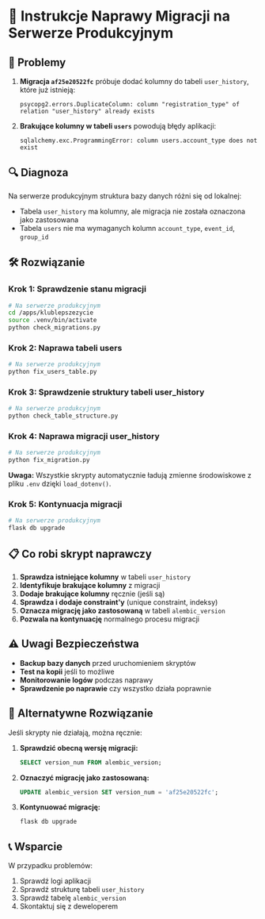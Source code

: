 # 🔧 Instrukcje Naprawy Migracji na Serwerze Produkcyjnym

## 🚨 Problemy
1. **Migracja `af25e20522fc`** próbuje dodać kolumny do tabeli `user_history`, które już istnieją:
   ```
   psycopg2.errors.DuplicateColumn: column "registration_type" of relation "user_history" already exists
   ```

2. **Brakujące kolumny w tabeli `users`** powodują błędy aplikacji:
   ```
   sqlalchemy.exc.ProgrammingError: column users.account_type does not exist
   ```

## 🔍 Diagnoza
Na serwerze produkcyjnym struktura bazy danych różni się od lokalnej:
- Tabela `user_history` ma kolumny, ale migracja nie została oznaczona jako zastosowana
- Tabela `users` nie ma wymaganych kolumn `account_type`, `event_id`, `group_id`

## 🛠️ Rozwiązanie

### Krok 1: Sprawdzenie stanu migracji
```bash
# Na serwerze produkcyjnym
cd /apps/klublepszezycie
source .venv/bin/activate
python check_migrations.py
```

### Krok 2: Naprawa tabeli users
```bash
# Na serwerze produkcyjnym
python fix_users_table.py
```

### Krok 3: Sprawdzenie struktury tabeli user_history
```bash
# Na serwerze produkcyjnym
python check_table_structure.py
```

### Krok 4: Naprawa migracji user_history
```bash
# Na serwerze produkcyjnym
python fix_migration.py
```

**Uwaga:** Wszystkie skrypty automatycznie ładują zmienne środowiskowe z pliku `.env` dzięki `load_dotenv()`.

### Krok 5: Kontynuacja migracji
```bash
# Na serwerze produkcyjnym
flask db upgrade
```

## 📋 Co robi skrypt naprawczy

1. **Sprawdza istniejące kolumny** w tabeli `user_history`
2. **Identyfikuje brakujące kolumny** z migracji
3. **Dodaje brakujące kolumny** ręcznie (jeśli są)
4. **Sprawdza i dodaje constraint'y** (unique constraint, indeksy)
5. **Oznacza migrację jako zastosowaną** w tabeli `alembic_version`
6. **Pozwala na kontynuację** normalnego procesu migracji

## ⚠️ Uwagi Bezpieczeństwa

- **Backup bazy danych** przed uruchomieniem skryptów
- **Test na kopii** jeśli to możliwe
- **Monitorowanie logów** podczas naprawy
- **Sprawdzenie po naprawie** czy wszystko działa poprawnie

## 🔄 Alternatywne Rozwiązanie

Jeśli skrypty nie działają, można ręcznie:

1. **Sprawdzić obecną wersję migracji:**
   ```sql
   SELECT version_num FROM alembic_version;
   ```

2. **Oznaczyć migrację jako zastosowaną:**
   ```sql
   UPDATE alembic_version SET version_num = 'af25e20522fc';
   ```

3. **Kontynuować migrację:**
   ```bash
   flask db upgrade
   ```

## 📞 Wsparcie

W przypadku problemów:
1. Sprawdź logi aplikacji
2. Sprawdź strukturę tabeli `user_history`
3. Sprawdź tabelę `alembic_version`
4. Skontaktuj się z deweloperem

